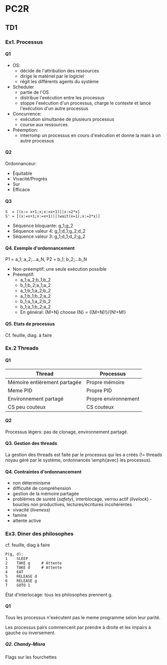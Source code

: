 # PC2R
## TD1
### Ex1. Processus
#### Q1
* OS:
   * décide de l'attribution des ressources
   * dirige le matériel par le logiciel
   * régit les différents agents du système
* Scheduler
   * partie de l'OS
   * distribue l'exécution entre les processus
   * stoppe l'exécution d'un processus, charge le contexte et lance l'exécution d'un autre processus
* Concurrence:
   * exécution simultanée de plusieurs processus
   * course aux ressources
* Préemption:
   * interromp un processus en cours d'exécution et donne la main à un autre processus

#### Q2
Ordonnanceur:
* Équitable
* Vivacité/Progrès
* Sur
* Efficace

#### Q3
```
S  = [(x:= x+1;x;x:=x+1)||x:=2*x]
S' = [(x:=x+1;x:=x+1)||(wait(x=1);x:=2*x)]
```
* Séquence bloquante: g_1;g_2
* Séquence valeur 4: g_1;d_1;g_2;d_2
* Séquence valeur 3: g_1;d_1;d_2;g_2

#### Q4. Exemple d'ordonnancement

P1 = a_1; a_2;...a_N, P2 = b_1; b_2;...b_N
* Non-préemptif: une seule exécution possible
* Préemptif:
   * a_1;a_2;b_1;b_2
   * b_1;b_2;a_1;a_2
   * a_1;b_1;a_2;b_2
   * a_1;b_1;b_2;a_2
   * b_1;a_1;a_2;b_2
   * b_1;a_1;b_2;a_2
   * En général: {M+N} choose {N} = {(M+N)!}/{N!+M!}

#### Q5. Etats de processus
Cf. feuille, diag. à faire

### Ex.2 Threads
#### Q1
**Thread** | **Processus**
-|-
Mémoire entièrement partagée | Propre mémoire
Meme PID | Propre PID
Environnement partagé | Propre environnement
CS peu couteux | CS couteux

#### Q2
Processus légers: pas de clonage, environnement partagé.

#### Q3. Gestion des threads
La gestion des threads est faite par le processus qui les a créés (!= threads noyau géré par le système, ordonnancés \emph{avec} les processus).

#### Q4. Contraintes d'ordonnancement
* non déterminisme
* difficulté de compréhension
* gestion de la mémoire partagée
* problèmes de sureté (*safety*), interblocage, verrou actif (*livelock*) - boucles non productives, lectures/écritures incohérentes
* vivacité (*liveness*)
* famine
* attente active

### Ex3. Diner des philosophes
cf. feuille, diag à faire
```
P(g, d):
1    SLEEP
2    TAKE g     # Attente
3    TAKE d     # Attente
4    EAT
5    RELEASE d
6    RELEASE g
7    GOTO 1
```
État d'interlocage: tous les philosophes prennent g.

#### Q1
Tous les processus n'exécutent pas le meme programme selon leur parité.

Les processus pairs commencent par prendre à droite et les impairs à gauche ou inversement.

##### Q2. Chandy-Misra
Flags sur les fourchettes
